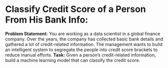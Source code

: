 # Classify Credit Score of a Person From His Bank Info:
**Problem Statement:**
You are working as a data scientist in a global finance company. Over the years, the company has 
collected basic bank details and gathered a lot of credit-related information. The management 
wants to build an intelligent system to segregate the people into credit score brackets to reduce 
manual efforts.
**Task:**
Given a person’s credit-related information, build a machine learning model that can classify the 
credit score.
